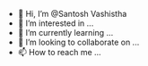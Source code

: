 - 👋 Hi, I’m @Santosh Vashistha 
- 👀 I’m interested in ...
- 🌱 I’m currently learning ...
- 💞️ I’m looking to collaborate on ...
- 📫 How to reach me ...

<!---
Santosh-Vas/Santosh-Vas is a ✨ special ✨ repository because its `README.md` (this file) appears on your GitHub profile.
You can click the Preview link to take a look at your changes.
--->
